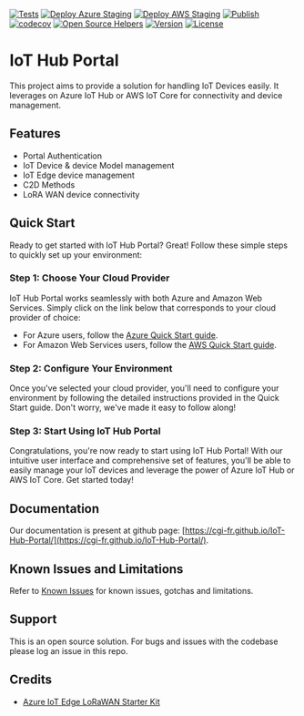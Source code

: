 [![Tests](https://github.com/CGI-FR/IoT-Hub-Portal/actions/workflows/ci-tests.yml/badge.svg?branch=main)](https://github.com/CGI-FR/IoT-Hub-Portal/actions/workflows/ci-tests.yml)
[![Deploy Azure Staging](https://github.com/CGI-FR/IoT-Hub-Portal/actions/workflows/deploy_staging.yml/badge.svg)](https://github.com/CGI-FR/IoT-Hub-Portal/actions/workflows/deploy_staging.yml)
[![Deploy AWS Staging](https://github.com/CGI-FR/IoT-Hub-Portal/actions/workflows/aws_deploy_staging.yml/badge.svg)](https://github.com/CGI-FR/IoT-Hub-Portal/actions/workflows/aws_deploy_staging.yml)
[![Publish](https://github.com/CGI-FR/IoT-Hub-Portal/actions/workflows/publish.yml/badge.svg?event=release)](https://github.com/CGI-FR/IoT-Hub-Portal/actions/workflows/publish.yml)
[![codecov](https://codecov.io/gh/CGI-FR/IoT-Hub-Portal/branch/main/graph/badge.svg?token=S1A59KMRV6)](https://codecov.io/gh/CGI-FR/IoT-Hub-Portal)
[![Open Source Helpers](https://img.shields.io/github/contributors/CGI-FR/IoT-Hub-Portal)](https://img.shields.io/github/contributors/CGI-FR/IoT-Hub-Portal)
[![Version](https://img.shields.io/github/v/release/CGI-FR/IoT-Hub-Portal)](https://img.shields.io/github/v/release/CGI-FR/IoT-Hub-Portal)
[![License](https://img.shields.io/github/license/CGI-FR/IoT-Hub-Portal)](https://img.shields.io/github/v/release/CGI-FR/IoT-Hub-Portal)

# IoT Hub Portal

This project aims to provide a solution for handling IoT Devices easily.
It leverages on Azure IoT Hub or AWS IoT Core for connectivity and device management.

## Features

* Portal Authentication
* IoT Device & device Model management
* IoT Edge device management
* C2D Methods
* LoRA WAN device connectivity

## Quick Start

Ready to get started with IoT Hub Portal? Great! Follow these simple steps to quickly set up your environment:

### Step 1: Choose Your Cloud Provider

IoT Hub Portal works seamlessly with both Azure and Amazon Web Services. Simply click on the link below that corresponds to your cloud provider of choice:

* For Azure users, follow the [Azure Quick Start guide](https://cgi-fr.github.io/IoT-Hub-Portal/vnext/azure/#quick-start).
* For Amazon Web Services users, follow the [AWS Quick Start guide](https://cgi-fr.github.io/IoT-Hub-Portal/vnext/aws/#quick-start).

### Step 2: Configure Your Environment

Once you've selected your cloud provider, you'll need to configure your environment by following the detailed instructions provided in the Quick Start guide. Don't worry, we've made it easy to follow along!

### Step 3: Start Using IoT Hub Portal

Congratulations, you're now ready to start using IoT Hub Portal! With our intuitive user interface and comprehensive set of features, you'll be able to easily manage your IoT devices and leverage the power of Azure IoT Hub or AWS IoT Core. Get started today!

## Documentation

Our documentation is present at github page: [https://cgi-fr.github.io/IoT-Hub-Portal/](https://cgi-fr.github.io/IoT-Hub-Portal/).

## Known Issues and Limitations

Refer to [Known Issues](knownissues) for known issues, gotchas and limitations.

## Support

This is an open source solution.
For bugs and issues with the codebase please log an issue in this repo.

## Credits

* [Azure IoT Edge LoRaWAN Starter Kit](https://github.com/Azure/iotedge-lorawan-starterkit)
